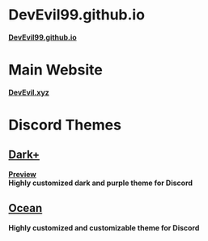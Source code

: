 # DevEvil99.github.io
**[DevEvil99.github.io](https://devevil99.github.io/devevil/)**
# Main Website
**[DevEvil.xyz](https://devevil.xyz)**
# Discord Themes
## **[Dark+](https://betterdiscord.app/theme/Dark%2B)** <br>
**[Preview](https://devevil.xyz/preview/dark+/dark+-preview)** <br>
**Highly customized dark and purple theme for Discord**
## **[Ocean](https://betterdiscord.app/theme?id=468)**
**Highly customized and customizable theme for Discord**
